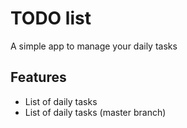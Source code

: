 # TODO list
A simple app to manage your daily tasks

## Features
* List of daily tasks
* List of daily tasks (master branch)